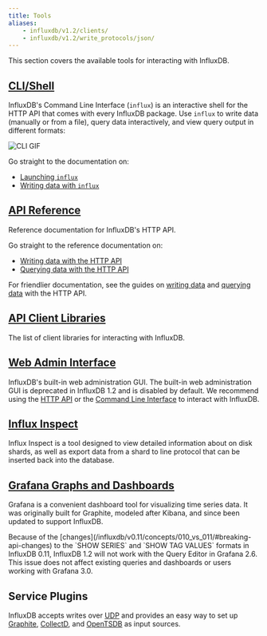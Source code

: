 ```yaml
---
title: Tools
aliases:
    - influxdb/v1.2/clients/
    - influxdb/v1.2/write_protocols/json/
---
```


This section covers the available tools for interacting with InfluxDB.

## [CLI/Shell](/influxdb/v1.2/tools/shell/)

InfluxDB's Command Line Interface (`influx`) is an interactive shell for the
HTTP API that comes with every InfluxDB package.
Use `influx` to write data (manually or from a file), query data interactively,
and view query output in different formats:

![CLI GIF](/img/influxdb/cli-1.0-beta.gif)

Go straight to the documentation on:

* [Launching `influx`](/influxdb/v1.2/tools/shell/#launch-influx)
* [Writing data with `influx`](/influxdb/v1.2/tools/shell/#write-data-to-influxdb-with-insert)

## [API Reference](/influxdb/v1.2/tools/api/)

Reference documentation for InfluxDB's HTTP API.

Go straight to the reference documentation on:

* [Writing data with the HTTP API](/influxdb/v1.2/tools/api/#write)
* [Querying data with the HTTP API](/influxdb/v1.2/tools/api/#query)

For friendlier documentation, see the guides on
[writing data](/influxdb/v1.2/guides/writing_data/) and
[querying data](/influxdb/v1.2/guides/querying_data/) with the HTTP API.

## [API Client Libraries](/influxdb/v1.2/tools/api_client_libraries/)

The list of client libraries for interacting with InfluxDB.

## [Web Admin Interface](/influxdb/v1.2/tools/web_admin/)

InfluxDB's built-in web administration GUI.
The built-in web administration GUI is deprecated in InfluxDB 1.2 and is disabled by default. We recommend using the [HTTP API](/influxdb/v1.2/tools/api/) or the [Command Line Interface](/influxdb/v1.2/tools/shell/) to interact with InfluxDB.

## [Influx Inspect](/influxdb/v1.2/tools/influx_inspect/)

Influx Inspect is a tool designed to view detailed information about on disk shards, as well as export data from a shard to line protocol that can be inserted back into the database.

## [Grafana Graphs and Dashboards](http://docs.grafana.org/datasources/influxdb/)

Grafana is a convenient dashboard tool for visualizing time series data.
It was originally built for Graphite, modeled after Kibana, and since been updated to support InfluxDB.

<dt> Because of the [changes](/influxdb/v0.11/concepts/010_vs_011/#breaking-api-changes) to the `SHOW SERIES` and `SHOW TAG VALUES` formats in InfluxDB 0.11, InfluxDB 1.2 will not work with the Query Editor in Grafana 2.6.
This issue does not affect existing queries and dashboards or users working with Grafana 3.0. </dt>

## Service Plugins

InfluxDB accepts writes over
[UDP](https://github.com/influxdata/influxdb/blob/master/services/udp/README.md)
and provides an easy way to set up
[Graphite](https://github.com/influxdata/influxdb/blob/master/services/graphite/README.md),
[CollectD](https://github.com/influxdata/influxdb/blob/master/services/collectd/README.md),
and [OpenTSDB](https://github.com/influxdb/influxdb/blob/1.2/services/opentsdb/README.md) as input sources.
